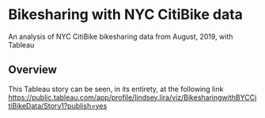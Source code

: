 # Bikesharing with NYC CitiBike data
An analysis of NYC CitiBike bikesharing data from August, 2019, with Tableau

## Overview
This Tableau story can be seen, in its entirety, at the following link https://public.tableau.com/app/profile/lindsey.lira/viz/BikesharingwithBYCCitiBikeData/Story1?publish=yes
